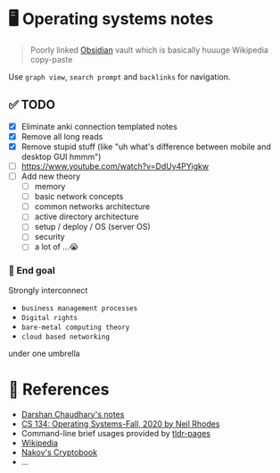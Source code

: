 # 🖥️ Operating systems notes

> Poorly linked [Obsidian](https://www.obsidian.net/) vault which is basically huuuge Wikipedia copy-paste

Use `graph view`, `search prompt` and `backlinks` for navigation. 

## ✅ TODO
- [x] Eliminate anki connection templated notes
- [x] Remove all long reads
- [x] Remove stupid stuff (like "uh what's difference between mobile and desktop GUI hmmm")
- [ ] https://www.youtube.com/watch?v=DdUy4PYigkw
- [ ] Add new theory
	- [ ] memory
	- [ ] basic network concepts
	- [ ] common networks architecture
	- [ ] active directory architecture
	- [ ] setup / deploy / OS (server OS)
	- [ ] security
	- [ ] a lot of …😭
### 🎯 End goal
Strongly interconnect 
- `business management processes`
- `Digital rights`
- `bare-metal computing theory` 
- `cloud based networking` 

under one umbrella

# 🔖 References
- [Darshan Chaudhary's notes](https://github.com/darshanime/notes)
- [CS 134: Operating Systems-Fall, 2020 by Neil Rhodes](https://youtube.com/playlist?list=PL2Yggtk_pK6-R9ehjj0AoTnWrNOLChuld)
- Command-line brief usages provided by [tldr-pages](https://github.com/tldr-pages/tldr)
- [Wikipedia](https://en.wikipedia.org)
- [Nakov's Cryptobook](https://cryptobook.nakov.com)
- …